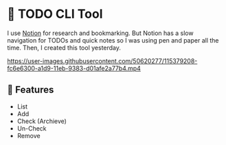 # 📝 TODO CLI Tool

I use [Notion](https://www.notion.so/) for research and bookmarking. But Notion has a slow navigation for TODOs and quick notes so I was using pen and paper all the time. Then, I created this tool yesterday.

https://user-images.githubusercontent.com/50620277/115379208-fc6e6300-a1d9-11eb-9383-d01afe2a77b4.mp4


## 🚀 Features
- List 
- Add
- Check (Archieve)
- Un-Check
- Remove

